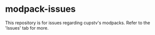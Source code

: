 # modpack-issues
This repository is for issues regarding cupstv's modpacks. Refer to the 'Issues' tab for more.

